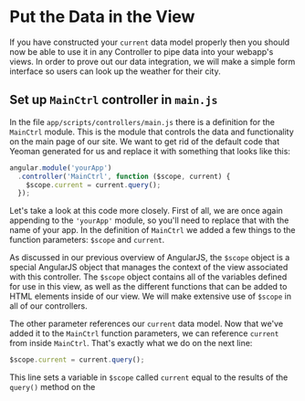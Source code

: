 # Put the Data in the View
If you have constructed your `current` data model properly then you should now be able to use it in any Controller to pipe data into your webapp's views. In order to prove out our data integration, we will make a simple form interface so users can look up the weather for their city.

## Set up `MainCtrl` controller in `main.js`
In the file `app/scripts/controllers/main.js` there is a definition for the `MainCtrl` module. This is the module that controls the data and functionality on the main page of our site. We want to get rid of the default code that Yeoman generated for us and replace it with something that looks like this:

```js
angular.module('yourApp')
  .controller('MainCtrl', function ($scope, current) {
    $scope.current = current.query();
  });
```

Let's take a look at this code more closely. First of all, we are once again appending to the `'yourApp'` module, so you'll need to replace that with the name of your app. In the definition of `MainCtrl` we added a few things to the function parameters: `$scope` and `current`. 

As discussed in our previous overview of AngularJS, the `$scope` object is a special AngularJS object that manages the context of the view associated with this controller. The `$scope` object contains all of the variables defined for use in this view, as well as the different functions that can be added to HTML elements inside of our view. We will make extensive use of `$scope` in all of our controllers.

The other parameter references our `current` data model. Now that we've added it to the `MainCtrl` function parameters, we can reference `current` from inside `MainCtrl`. That's exactly what we do on the next line:

```js
$scope.current = current.query();
```

This line sets a variable in `$scope` called `current` equal to the results of the `query()` method on the 